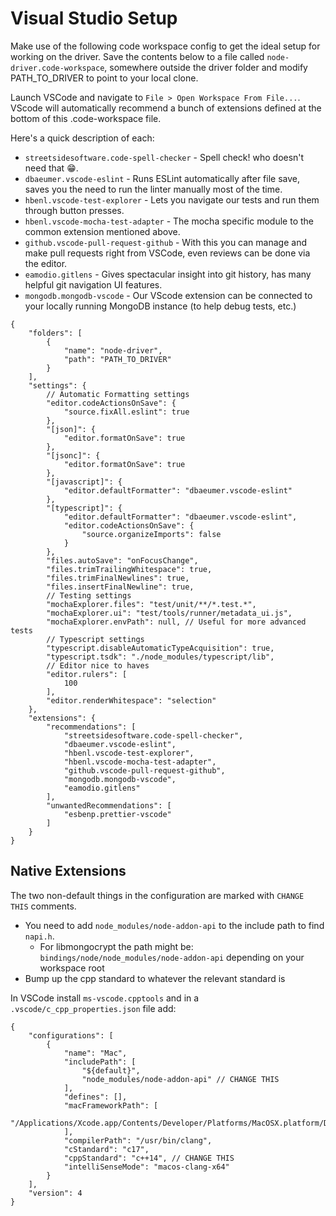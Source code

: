 # Visual Studio Setup

Make use of the following code workspace config to get the ideal setup for working on the driver.
Save the contents below to a file called `node-driver.code-workspace`, somewhere outside the driver folder and modify PATH_TO_DRIVER to point to your local clone.

Launch VSCode and navigate to `File > Open Workspace From File...`.
VScode will automatically recommend a bunch of extensions defined at the bottom of this .code-workspace file.

Here's a quick description of each:

- `streetsidesoftware.code-spell-checker` - Spell check! who doesn't need that 😁.
- `dbaeumer.vscode-eslint` - Runs ESLint automatically after file save, saves you the need to run the linter manually most of the time.
- `hbenl.vscode-test-explorer` - Lets you navigate our tests and run them through button presses.
- `hbenl.vscode-mocha-test-adapter` - The mocha specific module to the common extension mentioned above.
- `github.vscode-pull-request-github` - With this you can manage and make pull requests right from VSCode, even reviews can be done via the editor.
- `eamodio.gitlens` - Gives spectacular insight into git history, has many helpful git navigation UI features.
- `mongodb.mongodb-vscode` - Our VScode extension can be connected to your locally running MongoDB instance (to help debug tests, etc.)

```jsonc
{
    "folders": [
        {
            "name": "node-driver",
            "path": "PATH_TO_DRIVER"
        }
    ],
    "settings": {
        // Automatic Formatting settings
        "editor.codeActionsOnSave": {
            "source.fixAll.eslint": true
        },
        "[json]": {
            "editor.formatOnSave": true
        },
        "[jsonc]": {
            "editor.formatOnSave": true
        },
        "[javascript]": {
            "editor.defaultFormatter": "dbaeumer.vscode-eslint"
        },
        "[typescript]": {
            "editor.defaultFormatter": "dbaeumer.vscode-eslint",
            "editor.codeActionsOnSave": {
                "source.organizeImports": false
            }
        },
        "files.autoSave": "onFocusChange",
        "files.trimTrailingWhitespace": true,
        "files.trimFinalNewlines": true,
        "files.insertFinalNewline": true,
        // Testing settings
        "mochaExplorer.files": "test/unit/**/*.test.*",
        "mochaExplorer.ui": "test/tools/runner/metadata_ui.js",
        "mochaExplorer.envPath": null, // Useful for more advanced tests
        // Typescript settings
        "typescript.disableAutomaticTypeAcquisition": true,
        "typescript.tsdk": "./node_modules/typescript/lib",
        // Editor nice to haves
        "editor.rulers": [
            100
        ],
        "editor.renderWhitespace": "selection"
    },
    "extensions": {
        "recommendations": [
            "streetsidesoftware.code-spell-checker",
            "dbaeumer.vscode-eslint",
            "hbenl.vscode-test-explorer",
            "hbenl.vscode-mocha-test-adapter",
            "github.vscode-pull-request-github",
            "mongodb.mongodb-vscode",
            "eamodio.gitlens"
        ],
        "unwantedRecommendations": [
            "esbenp.prettier-vscode"
        ]
    }
}
```

## Native Extensions

The two non-default things in the configuration are marked with `CHANGE THIS` comments.

- You need to add `node_modules/node-addon-api` to the include path to find `napi.h`.
  - For libmongocrypt the path might be: `bindings/node/node_modules/node-addon-api` depending on your workspace root
- Bump up the cpp standard to whatever the relevant standard is

In VSCode install `ms-vscode.cpptools` and in a `.vscode/c_cpp_properties.json` file add:

```jsonc
{
    "configurations": [
        {
            "name": "Mac",
            "includePath": [
                "${default}",
                "node_modules/node-addon-api" // CHANGE THIS
            ],
            "defines": [],
            "macFrameworkPath": [
                "/Applications/Xcode.app/Contents/Developer/Platforms/MacOSX.platform/Developer/SDKs/MacOSX.sdk/System/Library/Frameworks"
            ],
            "compilerPath": "/usr/bin/clang",
            "cStandard": "c17",
            "cppStandard": "c++14", // CHANGE THIS
            "intelliSenseMode": "macos-clang-x64"
        }
    ],
    "version": 4
}
```
